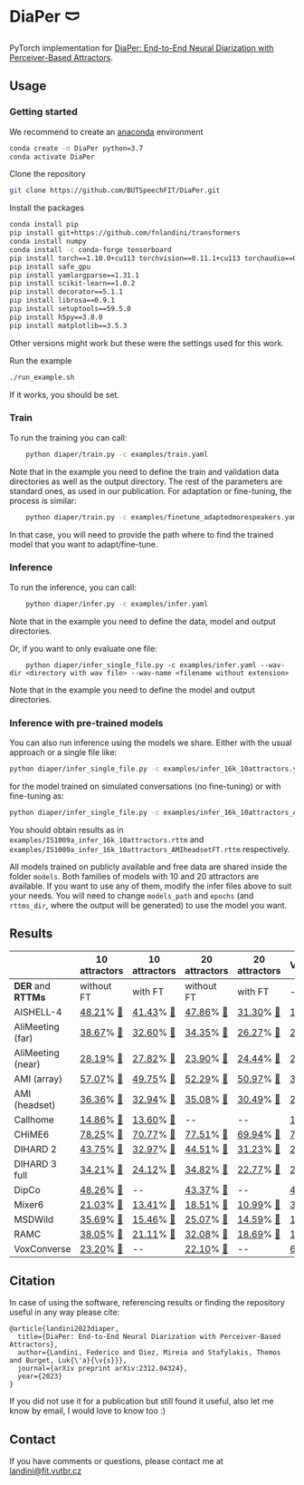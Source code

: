 # DiaPer 🩲

PyTorch implementation for [DiaPer: End-to-End Neural Diarization with Perceiver-Based Attractors](https://arxiv.org/pdf/2312.04324.pdf).


## Usage

### Getting started

We recommend to create an [anaconda](https://www.anaconda.com/) environment
```bash
conda create -n DiaPer python=3.7
conda activate DiaPer
```
Clone the repository
```bash
git clone https://github.com/BUTSpeechFIT/DiaPer.git
```
Install the packages
```bash
conda install pip
pip install git+https://github.com/fnlandini/transformers
conda install numpy
conda install -c conda-forge tensorboard
pip install torch==1.10.0+cu113 torchvision==0.11.1+cu113 torchaudio==0.10.0+cu113 -f https://download.pytorch.org/whl/cu113/torch_stable.html
pip install safe_gpu
pip install yamlargparse==1.31.1
pip install scikit-learn==1.0.2
pip install decorator==5.1.1
pip install librosa==0.9.1
pip install setuptools==59.5.0
pip install h5py==3.8.0
pip install matplotlib==3.5.3
```
Other versions might work but these were the settings used for this work.

Run the example
```bash
./run_example.sh
```
If it works, you should be set.


### Train
To run the training you can call:
```bash
    python diaper/train.py -c examples/train.yaml
```
Note that in the example you need to define the train and validation data directories as well as the output directory. The rest of the parameters are standard ones, as used in our publication.
For adaptation or fine-tuning, the process is similar:
```bash
    python diaper/train.py -c examples/finetune_adaptedmorespeakers.yaml
```
In that case, you will need to provide the path where to find the trained model that you want to adapt/fine-tune.


### Inference
To run the inference, you can call:
```bash
    python diaper/infer.py -c examples/infer.yaml
```
Note that in the example you need to define the data, model and output directories.

Or, if you want to only evaluate one file:
```
    python diaper/infer_single_file.py -c examples/infer.yaml --wav-dir <directory with wav file> --wav-name <filename without extension>
```
Note that in the example you need to define the model and output directories.

### Inference with pre-trained models
You can also run inference using the models we share. Either with the usual approach or a single file like:
```bash
python diaper/infer_single_file.py -c examples/infer_16k_10attractors.yaml --wav-dir examples --wav-name IS1009a
```
for the model trained on simulated conversations (no fine-tuning) or with fine-tuning as:
```bash
python diaper/infer_single_file.py -c examples/infer_16k_10attractors_AMIheadsetFT.yaml --wav-dir examples --wav-name IS1009a
```
You should obtain results as in `examples/IS1009a_infer_16k_10attractors.rttm` and `examples/IS1009a_infer_16k_10attractors_AMIheadsetFT.rttm` respectively.

All models trained on publicly available and free data are shared inside the folder `models`. Both families of models with 10 and 20 attractors are available. If you want to use any of them, modify the infer files above to suit your needs. You will need to change `models_path` and `epochs` (and `rttms_dir`, where the output will be generated) to use the model you want.


## Results

| | 10 attractors | 10 attractors | 20 attractors | 20 attractors | VAD+VBx+OSD |
|---|---|---|---|---|---|
| **DER** and **RTTMs** | without FT | with FT | without FT | with FT | --- |
AISHELL-4 | [48.21](results/DiaPer/10attractors/AISHELL4mix/withoutFT/test/result_collar0.0)% [📁](results/DiaPer/10attractors/AISHELL4mix/withoutFT/test/rttms) | [41.43](results/DiaPer/10attractors/AISHELL4mix/withFT/test/result_collar0.0)% [📁](results/DiaPer/10attractors/AISHELL4mix/withFT/test/rttms) | [47.86](results/DiaPer/20attractors/AISHELL4mix/withoutFT/test/result_collar0.0)% [📁](results/DiaPer/20attractors/AISHELL4mix/withoutFT/test/rttms) | [31.30](results/DiaPer/20attractors/AISHELL4mix/withFT/test/result_collar0.0)% [📁](results/DiaPer/20attractors/AISHELL4mix/withFT/test/rttms) | [15.84](results/baseline_VBx/16kHz/AISHELL4mix/test/result_collar0.0)% [📁](results/baseline_VBx/16kHz/AISHELL4mix/test/rttms) |
AliMeeting (far) | [38.67](results/DiaPer/10attractors/AliMeetingFarmix/withoutFT/test/result_collar0.0)% [📁](results/DiaPer/10attractors/AliMeetingFarmix/withoutFT/test/rttms) | [32.60](results/DiaPer/10attractors/AliMeetingFarmix/withFT/test/result_collar0.0)% [📁](results/DiaPer/10attractors/AliMeetingFarmix/withFT/test/rttms) | [34.35](results/DiaPer/20attractors/AliMeetingFarmix/withoutFT/test/result_collar0.0)% [📁](results/DiaPer/20attractors/AliMeetingFarmix/withoutFT/test/rttms) | [26.27](results/DiaPer/20attractors/AliMeetingFarmix/withFT/test/result_collar0.0)% [📁](results/DiaPer/20attractors/AliMeetingFarmix/withFT/test/rttms) | [28.84](results/baseline_VBx/16kHz/AliMeetingFarmix/test/result_collar0.0)% [📁](results/baseline_VBx/16kHz/AliMeetingFarmix/test/rttms) |
AliMeeting (near) | [28.19](results/DiaPer/10attractors/AliMeetingNearmix/withoutFT/test/result_collar0.0)% [📁](results/DiaPer/10attractors/AliMeetingNearmix/withoutFT/test/rttms) | [27.82](results/DiaPer/10attractors/AliMeetingNearmix/withFT/test/result_collar0.0)% [📁](results/DiaPer/10attractors/AliMeetingNearmix/withFT/test/rttms) | [23.90](results/DiaPer/20attractors/AliMeetingNearmix/withoutFT/test/result_collar0.0)% [📁](results/DiaPer/20attractors/AliMeetingNearmix/withoutFT/test/rttms) | [24.44](results/DiaPer/20attractors/AliMeetingNearmix/withFT/test/result_collar0.0)% [📁](results/DiaPer/20attractors/AliMeetingNearmix/withFT/test/rttms) | [22.59](results/baseline_VBx/16kHz/AliMeetingNearmix/test/result_collar0.0)% [📁](results/baseline_VBx/16kHz/AliMeetingNearmix/test/rttms) |
AMI (array) | [57.07](results/DiaPer/10attractors/AMImixarray/withoutFT/test/result_collar0.0)% [📁](results/DiaPer/10attractors/AMImixarray/withoutFT/test/rttms) | [49.75](results/DiaPer/10attractors/AMImixarray/withFT/test/result_collar0.0)% [📁](results/DiaPer/10attractors/AMImixarray/withFT/test/rttms) | [52.29](results/DiaPer/20attractors/AMImixarray/withoutFT/test/result_collar0.0)% [📁](results/DiaPer/20attractors/AMImixarray/withoutFT/test/rttms) | [50.97](results/DiaPer/20attractors/AMImixarray/withFT/test/result_collar0.0)% [📁](results/DiaPer/20attractors/AMImixarray/withFT/test/rttms) | [34.61](results/baseline_VBx/16kHz/AMImixarray/test/result_collar0.0)% [📁](results/baseline_VBx/16kHz/AMImixarray/test/rttms) |
AMI (headset) | [36.36](results/DiaPer/10attractors/AMImixheadset/withoutFT/test/result_collar0.0)% [📁](results/DiaPer/10attractors/AMImixheadset/withoutFT/test/rttms) | [32.94](results/DiaPer/10attractors/AMImixheadset/withFT/test/result_collar0.0)% [📁](results/DiaPer/10attractors/AMImixheadset/withFT/test/rttms) | [35.08](results/DiaPer/20attractors/AMImixheadset/withoutFT/test/result_collar0.0)% [📁](results/DiaPer/20attractors/AMImixheadset/withoutFT/test/rttms) | [30.49](results/DiaPer/20attractors/AMImixheadset/withFT/test/result_collar0.0)% [📁](results/DiaPer/20attractors/AMImixheadset/withFT/test/rttms) | [22.42](results/baseline_VBx/16kHz/AMImixheadset/test/result_collar0.0)% [📁](results/baseline_VBx/16kHz/AMImixheadset/test/rttms) |
Callhome | [14.86](results/DiaPer/telephone_10attractors/Callhome/withoutFT/part2/result_collar0.25)% [📁](results/DiaPer/telephone_10attractors/Callhome/withoutFT/part2/rttms) | [13.60](results/DiaPer/telephone_10attractors/Callhome/withFT/part2/result_collar0.25)% [📁](results/DiaPer/telephone_10attractors/Callhome/withFT/part2/rttms) | -- | -- | [13.62](results/baseline_VBx/8kHz/Callhome/part2/result_collar0.25)% [📁](results/baseline_VBx/8kHz/Callhome/part2/rttms) |
CHiME6 | [78.25](results/DiaPer/10attractors/CHiME6/withoutFT/eval/result_collar0.25)% [📁](results/DiaPer/10attractors/CHiME6/withoutFT/eval/rttms) | [70.77](results/DiaPer/10attractors/CHiME6/withFT/eval/result_collar0.25)% [📁](results/DiaPer/10attractors/CHiME6/withFT/eval/rttms) | [77.51](results/DiaPer/20attractors/CHiME6/withoutFT/eval/result_collar0.25)% [📁](results/DiaPer/20attractors/CHiME6/withoutFT/eval/rttms) | [69.94](results/DiaPer/20attractors/CHiME6/withFT/eval/result_collar0.25)% [📁](results/DiaPer/20attractors/CHiME6/withFT/eval/rttms) | [70.42](results/baseline_VBx/16kHz/CHiME6/eval/result_collar0.25)% [📁](results/baseline_VBx/16kHz/CHiME6/eval/rttms) |
DIHARD 2 | [43.75](results/DiaPer/10attractors/DIHARD2/withoutFT/eval/result_collar0.0)% [📁](results/DiaPer/10attractors/DIHARD2/withoutFT/eval/rttms) | [32.97](results/DiaPer/10attractors/DIHARD2/withFT/eval/result_collar0.0)% [📁](results/DiaPer/10attractors/DIHARD2/withFT/eval/rttms) | [44.51](results/DiaPer/20attractors/DIHARD2/withoutFT/eval/result_collar0.0)% [📁](results/DiaPer/20attractors/DIHARD2/withoutFT/eval/rttms) | [31.23](results/DiaPer/20attractors/DIHARD2/withFT/eval/result_collar0.0)% [📁](results/DiaPer/20attractors/DIHARD2/withFT/eval/rttms) | [26.67](results/baseline_VBx/16kHz/DIHARD2/eval/result_collar0.0)% [📁](results/baseline_VBx/16kHz/DIHARD2/eval/rttms) |
DIHARD 3 full | [34.21](results/DiaPer/10attractors/DIHARD3full/withoutFT/eval/result_collar0.0)% [📁](results/DiaPer/10attractors/DIHARD3full/withoutFT/eval/rttms) | [24.12](results/DiaPer/10attractors/DIHARD3full/withFT/eval/result_collar0.0)% [📁](results/DiaPer/10attractors/DIHARD3full/withFT/eval/rttms) | [34.82](results/DiaPer/20attractors/DIHARD3full/withoutFT/eval/result_collar0.0)% [📁](results/DiaPer/20attractors/DIHARD3full/withoutFT/eval/rttms) | [22.77](results/DiaPer/20attractors/DIHARD3full/withFT/eval/result_collar0.0)% [📁](results/DiaPer/20attractors/DIHARD3full/withFT/eval/rttms) | [20.28](results/baseline_VBx/16kHz/DIHARD3full/eval/result_collar0.0)% [📁](results/baseline_VBx/16kHz/DIHARD3full/eval/rttms) |
DipCo | [48.26](results/DiaPer/10attractors/DipCo/withoutFT/eval/result_collar0.25)% [📁](results/DiaPer/10attractors/DipCo/withoutFT/eval/rttms) | -- | [43.37](results/DiaPer/20attractors/DipCo/withoutFT/eval/result_collar0.25)% [📁](results/DiaPer/20attractors/DipCo/withoutFT/eval/rttms) | -- | [49.22](results/baseline_VBx/16kHz/DipCo/eval/result_collar0.25)% [📁](results/baseline_VBx/16kHz/DipCo/eval/rttms) |
Mixer6 | [21.03](results/DiaPer/10attractors/Mixer6/withoutFT/eval/result_collar0.25)% [📁](results/DiaPer/10attractors/Mixer6/withoutFT/eval/rttms) | [13.41](results/DiaPer/10attractors/Mixer6/withFT/eval/result_collar0.25)% [📁](results/DiaPer/10attractors/Mixer6/withFT/eval/rttms) | [18.51](results/DiaPer/20attractors/Mixer6/withoutFT/eval/result_collar0.25)% [📁](results/DiaPer/20attractors/Mixer6/withoutFT/eval/rttms) | [10.99](results/DiaPer/20attractors/Mixer6/withFT/eval/result_collar0.25)% [📁](results/DiaPer/20attractors/Mixer6/withFT/eval/rttms) | [35.60](results/baseline_VBx/16kHz/Mixer6/eval/result_collar0.25)% [📁](results/baseline_VBx/16kHz/Mixer6/eval/rttms) |
MSDWild | [35.69](results/DiaPer/10attractors/MSDWild/withoutFT/few.val/result_collar0.25)% [📁](results/DiaPer/10attractors/MSDWild/withoutFT/few.val/rttms) | [15.46](results/DiaPer/10attractors/MSDWild/withFT/few.val/result_collar0.25)% [📁](results/DiaPer/10attractors/MSDWild/withFT/few.val/rttms) | [25.07](results/DiaPer/20attractors/MSDWild/withoutFT/few.val/result_collar0.25)% [📁](results/DiaPer/20attractors/MSDWild/withoutFT/few.val/rttms) | [14.59](results/DiaPer/20attractors/MSDWild/withFT/few.val/result_collar0.25)% [📁](results/DiaPer/20attractors/MSDWild/withFT/few.val/rttms) | [16.86](results/baseline_VBx/16kHz/MSDWild/few.val/result_collar0.25)% [📁](results/baseline_VBx/16kHz/MSDWild/few.val/rttms) |
RAMC | [38.05](results/DiaPer/10attractors/RAMC/withoutFT/test/result_collar0.0)% [📁](results/DiaPer/10attractors/RAMC/withoutFT/test/rttms) | [21.11](results/DiaPer/10attractors/RAMC/withFT/test/result_collar0.0)% [📁](results/DiaPer/10attractors/RAMC/withFT/test/rttms) | [32.08](results/DiaPer/20attractors/RAMC/withoutFT/test/result_collar0.0)% [📁](results/DiaPer/20attractors/RAMC/withoutFT/test/rttms) | [18.69](results/DiaPer/20attractors/RAMC/withFT/test/result_collar0.0)% [📁](results/DiaPer/20attractors/RAMC/withFT/test/rttms) | [18.19](results/baseline_VBx/16kHz/RAMC/test/result_collar0.0)% [📁](results/baseline_VBx/16kHz/RAMC/test/rttms) |
VoxConverse | [23.20](results/DiaPer/10attractors/VoxConverse/withoutFT/test/result_collar0.25)% [📁](results/DiaPer/10attractors/VoxConverse/withoutFT/test/rttms) | -- | [22.10](results/DiaPer/20attractors/VoxConverse/withoutFT/test/result_collar0.25)% [📁](results/DiaPer/20attractors/VoxConverse/withoutFT/test/rttms) | -- | [6.12](results/baseline_VBx/16kHz/VoxConverse/test/result_collar0.25)% [📁](results/baseline_VBx/16kHz/VoxConverse/test/rttms) |


## Citation
In case of using the software, referencing results or finding the repository useful in any way please cite:
```
@article{landini2023diaper,
  title={DiaPer: End-to-End Neural Diarization with Perceiver-Based Attractors},
  author={Landini, Federico and Diez, Mireia and Stafylakis, Themos and Burget, Luk{\'a}{\v{s}}},
  journal={arXiv preprint arXiv:2312.04324},
  year={2023}
}
```
If you did not use it for a publication but still found it useful, also let me know by email, I would love to know too :)


## Contact
If you have comments or questions, please contact me at landini@fit.vutbr.cz
